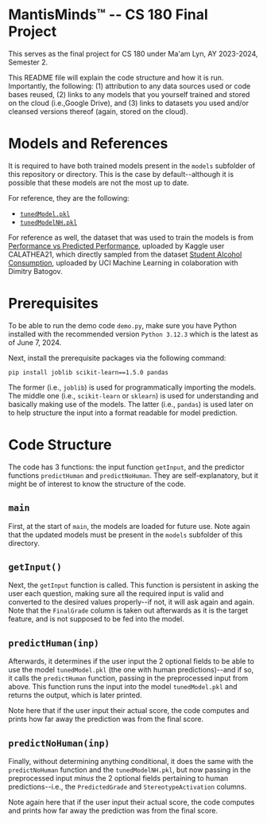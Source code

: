 # MantisMinds™️ -- CS 180 Final Project
This serves as the final project for CS 180 under Ma'am Lyn, AY 2023-2024, Semester 2. 


This README file will explain the code structure and how it is run. Importantly, the following: (1) attribution to any data sources used or code bases reused, (2) links to any models that you yourself trained and stored on the cloud (i.e.,Google Drive), and (3) links to datasets you used and/or cleansed versions thereof (again, stored on the cloud).

# Models and References
It is required to have both trained models present in the `models` subfolder of this repository or directory. This is the case by default--although it is possible that these models are not the most up to date.

For reference, they are the following:
- [`tunedModel.pkl`](https://drive.google.com/file/d/1-7supJLQgEljedoTXssnzaHOlvuvJGso/view?usp=sharing)
- [`tunedModelNH.pkl`](https://drive.google.com/file/d/1-4ILWoj0-gJqZQYUzG1AqwR0M034leTj/view?usp=sharing)

For reference as well, the dataset that was used to train the models is from [Performance vs Predicted Performance](https://www.kaggle.com/datasets/daphnelenders/performance-vs-predicted-performance/), uploaded by Kaggle user CALATHEA21, which directly sampled from
the dataset [Student Alcohol Consumption](https://www.kaggle.com/datasets/uciml/student-alcohol-consumption), uploaded by UCI Machine Learning in colaboration with Dimitry Batogov.

# Prerequisites
To be able to run the demo code `demo.py`, make sure you have Python installed with the recommended version `Python 3.12.3` which is the latest as of June 7, 2024. 

Next, install the prerequisite packages via the following command:
```
pip install joblib scikit-learn==1.5.0 pandas
```

The former (i.e., `joblib`) is used for programmatically importing the models. The middle one (i.e., `scikit-learn` or `sklearn`) is used for understanding and basically making use of the models. The latter (i.e., `pandas`) is used later on to help structure the input into a format readable for model prediction.

# Code Structure
The code has 3 functions: the input function `getInput`, and the predictor functions `predictHuman` and `predictNoHuman`. They are self-explanatory, but it might be of interest to know the structure of the code. 

## `main`
First, at the start of `main`, the models are loaded for future use. Note again that the updated models must be present in the `models` subfolder of this directory.

## `getInput()`
Next, the `getInput` function is called. This function is persistent in asking the user each question, making sure all the required input is valid and converted to the desired values properly--if not, it will ask again and again. Note that the `FinalGrade` column is taken out afterwards as it is the target feature, and is not supposed to be fed into the model.

## `predictHuman(inp)`
Afterwards, it determines if the user input the 2 optional fields to be able to use the model `tunedModel.pkl` (the one with human predictions)--and if so, it calls the `predictHuman` function, passing in the preprocessed input from above. This function runs the input into the model `tunedModel.pkl` and returns the output, which is later printed.

Note here that if the user input their actual score, the code computes and prints how far away the prediction was from the final score.

## `predictNoHuman(inp)`
Finally, without determining anything conditional, it does the same with the `predictNoHuman` function and the `tunedModelNH.pkl`, but now passing in the preprocessed input *minus* the 2 optional fields pertaining to human predictions--i.e., the `PredictedGrade` and `StereotypeActivation` columns. 

Note again here that if the user input their actual score, the code computes and prints how far away the prediction was from the final score.
